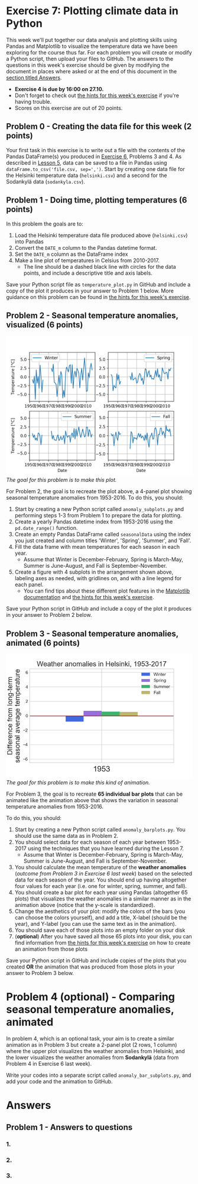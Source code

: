 # Exercise 7: Plotting climate data in Python

This week we'll put together our data analysis and plotting skills using Pandas and Matplotlib to visualize the temperature data we have been exploring for the course thus far.
For each problem you will create or modify a Python script, then upload your files to GitHub.
The answers to the questions in this week's exercise should be given by modifying the document in places where asked or at the end of this document in the [section titled Answers](#answers).

- **Exercise 4 is due by 16:00 on 27.10.**
- Don't forget to check out [the hints for this week's exercise](https://geo-python.github.io/2017/lessons/L7/exercise-7-hints.html) if you're having trouble.
- Scores on this exercise are out of 20 points.

## Problem 0 - Creating the data file for this week (2 points)

Your first task in this exercise is to write out a file with the contents of the Pandas DataFrame(s) you produced in [Exercise 6](https://github.com/Geo-Python-2017/Exercise-6), Problems 3 and 4.
As described in [Lesson 5](https://geo-python.github.io/2017/lessons/L5/pandas-basic-operations.html#writing-data), data can be saved to a file in Pandas using `dataFrame.to_csv('file.csv, sep=',')`.
Start by creating one data file for the Helsinki temperature data (`helsinki.csv`) and a second for the Sodankylä data (`sodankyla.csv`).

## Problem 1 - Doing time, plotting temperatures (6 points)

In this problem the goals are to:

1. Load the Helsinki temperature data file produced above (`helsinki.csv`) into Pandas
2. Convert the `DATE_m` column to the Pandas datetime format.
3. Set the `DATE_m` column as the DataFrame index
4. Make a line plot of temperatures in Celsius from 2010-2017.
    - The line should be a dashed black line with circles for the data points, and include a descriptive title and axis labels.

Save your Python script file as `temperature_plot.py` in GitHub and include a copy of the plot it produces in your answer to Problem 1 below.
More guidance on this problem can be found in [the hints for this week's exercise](https://geo-python.github.io/2017/lessons/L7/exercise-7-hints.html).

## Problem 2 - Seasonal temperature anomalies, visualized (6 points)

![img/Ex7-2.png](img/Ex7-2.png)<br/>
*The goal for this problem is to make this plot.*

For Problem 2, the goal is to recreate the plot above, a 4-panel plot showing seasonal temperature anomalies from 1953-2016.
To do this, you should:

1. Start by creating a new Python script called `anomaly_subplots.py` and performing steps 1-3 from Problem 1 to prepare the data for plotting.
2. Create a yearly Pandas datetime index from 1953-2016 using the `pd.date_range()` function.
3. Create an empty Pandas DataFrame called `seasonalData` using the index you just created and column titles 'Winter', 'Spring', 'Summer', and 'Fall'.
4. Fill the data frame with mean temperatures for each season in each year.
    - Assume that Winter is December-February, Spring is March-May, Summer is June-August, and Fall is September-November.
5. Create a figure with 4 subplots in the arrangement shown above, labeling axes as needed, with gridlines on, and with a line legend for each panel.
    - You can find tips about these different plot features in the [Matplotlib documentation](https://matplotlib.org/contents.html) and [the hints for this week's exercise](https://geo-python.github.io/2017/lessons/L7/exercise-7-hints.html).

Save your Python script in GitHub and include a copy of the plot it produces in your answer to Problem 2 below.

## Problem 3 - Seasonal temperature anomalies, animated (6 points)

![img/Ex7-2.png](img/Ex7-3.gif)<br/>
*The goal for this problem is to make this kind of animation.*

For Problem 3, the goal is to recreate **65 individual bar plots** that can be animated like the animation above that shows the variation in seasonal temperature anomalies
from 1953-2016.

To do this, you should:

1. Start by creating a new Python script called `anomaly_barplots.py`. You should use the same data as in Problem 2.
2. You should select data for each season of each year between 1953-2017 using the techniques that you have learned during the Lesson 7.
    - Assume that Winter is December-February, Spring is March-May, Summer is June-August, and Fall is September-November.
3. You should calculate the mean temperature of the **weather anomalies** (*outcome from Problem 3 in Exercise 6 last week*) based on the selected data for each season of the year. You should end up having altogether four values for each year (i.e. one for winter, spring, summer, and fall).
4. You should create a bar plot for each year using Pandas (altogether 65 plots) that visualizes the weather anomalies in a similar manner as in the animation above (notice that the y-scale is standardized).
5. Change the aesthetics of your plot: modify the colors of the bars (you can choose the colors yourself), and add a title, X-label (should be the year), and Y-label (you can use the same text as in the animation).
6. You should save each of those plots into an empty folder on your disk
7. (**optional**) After you have saved all those 65 plots into your disk, you can find information from [the hints for this week's exercise](https://geo-python.github.io/2017/lessons/L7/exercise-7-hints.html) on how to create an animation from those plots

Save your Python script in GitHub and include copies of the plots that you created **OR** the animation that was produced from those plots in your answer to Problem 3 below.

# Problem 4 (optional) - Comparing seasonal temperature anomalies, animated

In problem 4, which is an optional task, your aim is to create a similar animation as in Problem 3 but create a 2-panel plot (2 rows, 1 column) where the upper plot
visualizes the weather anomalies from Helsinki, and the lower visualizes the weather anomalies from **Sodankylä** (data from Problem 4 in Exercise 6 last week).

Write your codes into a separate script called `anomaly_bar_subplots.py`, and add your code and the animation to GitHub.

# Answers

## Problem 1 - Answers to questions

### 1. 

### 2.

### 3. 




